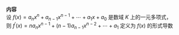 **内容**  
设 $f(x)=a_nx^n+a_{n-1}x^{n-1}+\cdots+a_1x+a_0$ 是数域 $K$ 上的一元多项式，  
则 $f^\prime(x)=na_nx^{n-1}+(n-1)a_{n-1}x^{n-2}+\cdots+a_1$ 定义为 $f(x)$ 的形式导数  
